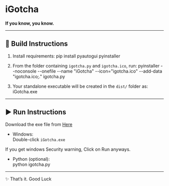 # iGotcha

**If you know, you know.**

---

## 🔧 Build Instructions

1. Install requirements:
   pip install pyautogui pyinstaller

2. From the folder containing `igotcha.py` and `igotcha.ico`, run:
   pyinstaller --noconsole --onefile --name "iGotcha" --icon="igotcha.ico" --add-data "igotcha.ico;." igotcha.py

3. Your standalone executable will be created in the `dist/` folder as:
   iGotcha.exe

---

## ▶️ Run Instructions
 Download the exe file from [Here](https://github.com/akasumitlamba/iGotcha/releases/download/v1.0/iGotcha.exe)
- Windows:  
  Double-click `iGotcha.exe`

If you get windows Security warning, Click on Run anyways.

- Python (optional):  
  python igotcha.py

  
---

✨ That’s it. Good Luck
